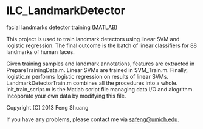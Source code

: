 ILC_LandmarkDetector
====================

facial landmarks detector training (MATLAB)

This project is used to train landmark detectors using linear SVM and logistic regression. The final outcome is the batch of linear classifiers for 88 landmarks of human faces.

Given training samples and landmark annotations, features are extracted in PrepareTrainingData.m. Linear SVMs are trained in SVM_Train.m. Finally, logistic.m performs logistic regression on results of linear SVMs. LandmarkDetectorTrain.m combines all the procedures into a whole.
init_train_script.m is the Matlab script file managing data I/O and alogrithm. Incoporate your own data by modifying this file.

Copyright (C) 2013 Feng Shuang

If you have any problems, please contact me via safeng@umich.edu.
